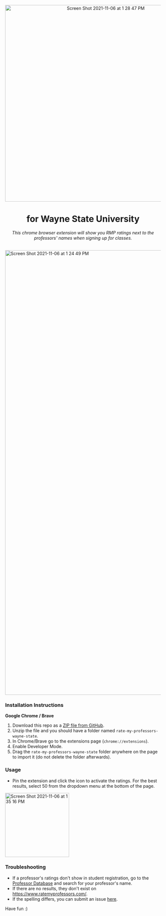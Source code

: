 <p align="center">
  <img width="635" alt="Screen Shot 2021-11-06 at 1 28 47 PM" src="https://user-images.githubusercontent.com/66044327/140618493-9488ed33-02c5-4b6e-9f23-2d324831a955.png">
</p>

<h1 align="center">for Wayne State University</h1>

<p align="center"> <i>This chrome browser extension will show you RMP ratings next to the professors' names when signing up for classes. </i> </p1>

<br> <img width="1436" alt="Screen Shot 2021-11-06 at 1 24 49 PM" src="https://user-images.githubusercontent.com/66044327/140618386-647393c4-dd89-4915-ad12-d51be94e4568.png">

### Installation Instructions
**Google Chrome / Brave** 
1. Download this repo as a [ZIP file from GitHub](https://github.com/AdvaitPaliwal/rate-my-professor-wayne-state/archive/refs/heads/main.zip).
1. Unzip the file and you should have a folder named `rate-my-professors-wayne-state`.
1. In Chrome/Brave go to the extensions page (`chrome://extensions`).
1. Enable Developer Mode.
1. Drag the `rate-my-professors-wayne-state` folder anywhere on the page to import it (do not delete the folder afterwards).

### Usage
* Pin the extension and click the icon to activate the ratings. For the best results, select 50 from the dropdown menu at the bottom of the page.
<img width="207" alt="Screen Shot 2021-11-06 at 1 35 16 PM" src="https://user-images.githubusercontent.com/66044327/140618688-4923bb92-ff83-4824-b16f-337c0c652469.png">

### Troubleshooting
* If a professor's ratings don't show in student registration, go to the [Professor Database](https://raw.githubusercontent.com/AdvaitPaliwal/rate-my-professors-wayne-state/main/content.js) and search for your professor's name. 
* If there are no results, they don't exist on https://www.ratemyprofessors.com/. 
* If the spelling differs, you can submit an issue [here](https://github.com/AdvaitPaliwal/rate-my-professors-wayne-state/issues).

Have fun :)
